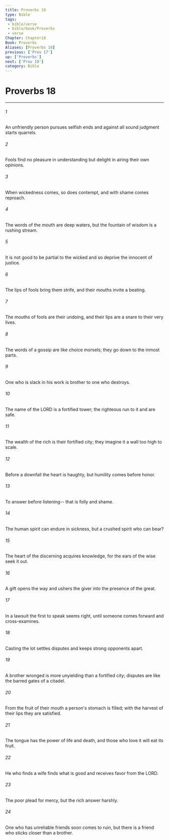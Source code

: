 ```yaml
---
title: Proverbs 18
type: Bible
tags:
 - bible/verse
 - bible/book/Proverbs
 - verse
Chapter: Chapter18
Book: Proverbs
Aliases: [Proverbs 18]
previous: ['Prov 17']
up: ['Proverbs']
next: ['Prov 19']
category: Bible
---
```

# Proverbs 18

***


###### 1 
An unfriendly person pursues selfish ends and against all sound judgment starts quarrels. 

###### 2 
Fools find no pleasure in understanding but delight in airing their own opinions. 

###### 3 
When wickedness comes, so does contempt, and with shame comes reproach. 

###### 4 
The words of the mouth are deep waters, but the fountain of wisdom is a rushing stream. 

###### 5 
It is not good to be partial to the wicked and so deprive the innocent of justice. 

###### 6 
The lips of fools bring them strife, and their mouths invite a beating. 

###### 7 
The mouths of fools are their undoing, and their lips are a snare to their very lives. 

###### 8 
The words of a gossip are like choice morsels; they go down to the inmost parts. 

###### 9 
One who is slack in his work is brother to one who destroys. 

###### 10 
The name of the LORD is a fortified tower; the righteous run to it and are safe. 

###### 11 
The wealth of the rich is their fortified city; they imagine it a wall too high to scale. 

###### 12 
Before a downfall the heart is haughty, but humility comes before honor. 

###### 13 
To answer before listening-- that is folly and shame. 

###### 14 
The human spirit can endure in sickness, but a crushed spirit who can bear? 

###### 15 
The heart of the discerning acquires knowledge, for the ears of the wise seek it out. 

###### 16 
A gift opens the way and ushers the giver into the presence of the great. 

###### 17 
In a lawsuit the first to speak seems right, until someone comes forward and cross-examines. 

###### 18 
Casting the lot settles disputes and keeps strong opponents apart. 

###### 19 
A brother wronged is more unyielding than a fortified city; disputes are like the barred gates of a citadel. 

###### 20 
From the fruit of their mouth a person's stomach is filled; with the harvest of their lips they are satisfied. 

###### 21 
The tongue has the power of life and death, and those who love it will eat its fruit. 

###### 22 
He who finds a wife finds what is good and receives favor from the LORD. 

###### 23 
The poor plead for mercy, but the rich answer harshly. 

###### 24 
One who has unreliable friends soon comes to ruin, but there is a friend who sticks closer than a brother. 
